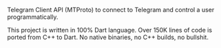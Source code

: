 Telegram Client API (MTProto) to connect to Telegram and control a user programmatically.

This project is written in 100% Dart language. Over 150K lines of code is ported from C++ to Dart. No native binaries, no C++ builds, no bullshit.
